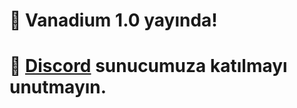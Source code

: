 # 🔶 Vanadium 1.0 yayında!
# 🔷 [Discord](https://discord.gg/vanadium) sunucumuza katılmayı unutmayın.
